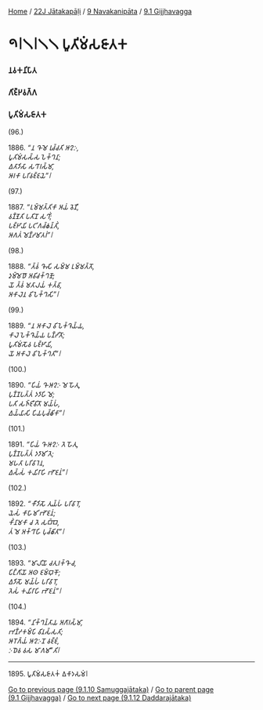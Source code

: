 
[Home](/) / [22J Jātakapāḷi](/tipitaka/22J.md) / [9 Navakanipāta](/tipitaka/22J/9.md) / [9.1 Gijjhavagga](/tipitaka/22J/9/9.1.md)

# 𑁯𑁇𑁧𑁇𑁧𑁧 𑀧𑀽𑀢𑀺𑀫𑀁𑀲𑀚𑀸𑀢𑀓

### 𑀦𑀯𑀓𑀦𑀺𑀧𑀸𑀢

### 𑀕𑀺𑀚𑁆𑀛𑀯𑀕𑁆𑀕

### 𑀧𑀽𑀢𑀺𑀫𑀁𑀲𑀚𑀸𑀢𑀓

(96.)

1886\. _“𑀦 𑀔𑁄 𑀫𑁂 𑀭𑀼𑀘𑁆𑀘𑀢𑀺 𑀆𑀍𑀇,_  
_𑀧𑀽𑀢𑀺𑀫𑀁𑀲𑀲𑁆𑀲 𑀧𑁂𑀓𑁆𑀔𑀦𑀸;_  
_𑀏𑀢𑀸𑀤𑀺𑀲𑀸 𑀲𑀔𑀸𑀭𑀲𑁆𑀫𑀸,_  
_𑀆𑀭𑀓𑀸 𑀧𑀭𑀺𑀯𑀚𑁆𑀚𑀬𑁂”𑁇_  


(97.)

1887\. _“𑀉𑀫𑁆𑀫𑀢𑁆𑀢𑀺𑀓𑀸 𑀅𑀬𑀁 𑀯𑁂𑀡𑀻,_  
_𑀯𑀡𑁆𑀡𑁂𑀢𑀺 𑀧𑀢𑀺𑀦𑁄 𑀲𑀔𑀺𑀁;_  
_𑀧𑀚𑁆𑀛𑀸𑀬𑀺 𑀧𑀝𑀺𑀕𑀘𑁆𑀙𑀦𑁆𑀢𑀺𑀁,_  
_𑀆𑀕𑀢𑀁 𑀫𑁂𑀡𑁆𑀟𑀫𑀸𑀢𑀭𑀁”𑁇_  


(98.)

1888\. _“𑀢𑁆𑀯𑀁 𑀔𑁄𑀲𑀺 𑀲𑀫𑁆𑀫 𑀉𑀫𑁆𑀫𑀢𑁆𑀢𑁄,_  
_𑀤𑀼𑀫𑁆𑀫𑁂𑀥𑁄 𑀅𑀯𑀺𑀘𑀓𑁆𑀔𑀡𑁄;_  
_𑀬𑁄 𑀢𑁆𑀯𑀁 𑀫𑀢𑀸𑀮𑀬𑀁 𑀓𑀢𑁆𑀯𑀸,_  
_𑀅𑀓𑀸𑀮𑁂𑀦 𑀯𑀺𑀧𑁂𑀓𑁆𑀔𑀲𑀺”𑁇_  


(99.)

1889\. _“𑀦 𑀅𑀓𑀸𑀮𑁂 𑀯𑀺𑀧𑁂𑀓𑁆𑀔𑁂𑀬𑁆𑀬,_  
_𑀓𑀸𑀮𑁂 𑀧𑁂𑀓𑁆𑀔𑁂𑀬𑁆𑀬 𑀧𑀡𑁆𑀟𑀺𑀢𑁄;_  
_𑀧𑀽𑀢𑀺𑀫𑀁𑀲𑁄𑀯 𑀧𑀚𑁆𑀛𑀸𑀬𑀺,_  
_𑀬𑁄 𑀅𑀓𑀸𑀮𑁂 𑀯𑀺𑀧𑁂𑀓𑁆𑀔𑀢𑀺”𑁇_  


(100.)

1890\. _“𑀧𑀺𑀬𑀁 𑀔𑁄 𑀆𑀍𑀇 𑀫𑁂 𑀳𑁄𑀢𑀼,_  
_𑀧𑀼𑀡𑁆𑀡𑀧𑀢𑁆𑀢𑀁 𑀤𑀤𑀸𑀳𑀺 𑀫𑁂;_  
_𑀧𑀢𑀺 𑀲𑀜𑁆𑀚𑀻𑀯𑀺𑀢𑁄 𑀫𑀬𑁆𑀳𑀁,_  
_𑀏𑀬𑁆𑀬𑀸𑀲𑀺 𑀧𑀺𑀬𑀧𑀼𑀘𑁆𑀙𑀺𑀓𑀸”𑁇_  


(101.)

1891\. _“𑀧𑀺𑀬𑀁 𑀔𑁄 𑀆𑀍𑀇 𑀢𑁂 𑀳𑁄𑀢𑀼,_  
_𑀧𑀼𑀡𑁆𑀡𑀧𑀢𑁆𑀢𑀁 𑀤𑀤𑀸𑀫𑀺 𑀢𑁂;_  
_𑀫𑀳𑀢𑀸 𑀧𑀭𑀺𑀯𑀸𑀭𑁂𑀦,_  
_𑀏𑀲𑁆𑀲𑀁 𑀓𑀬𑀺𑀭𑀸𑀳𑀺 𑀪𑁄𑀚𑀦𑀁”𑁇_  


(102.)

1892\. _“𑀓𑀻𑀤𑀺𑀲𑁄 𑀢𑀼𑀬𑁆𑀳𑀁 𑀧𑀭𑀺𑀯𑀸𑀭𑁄,_  
_𑀬𑁂𑀲𑀁 𑀓𑀸𑀳𑀸𑀫𑀺 𑀪𑁄𑀚𑀦𑀁;_  
_𑀓𑀺𑀁𑀦𑀸𑀫𑀓𑀸 𑀘 𑀢𑁂 𑀲𑀩𑁆𑀩𑁂,_  
_𑀢𑀁 𑀫𑁂 𑀅𑀓𑁆𑀔𑀸𑀳𑀺 𑀧𑀼𑀘𑁆𑀙𑀺𑀢𑀸”𑁇_  


(103.)

1893\. _“𑀫𑀸𑀮𑀺𑀬𑁄 𑀘𑀢𑀼𑀭𑀓𑁆𑀔𑁄 𑀘,_  
_𑀧𑀺𑀗𑁆𑀕𑀺𑀬𑁄 𑀅𑀣 𑀚𑀫𑁆𑀩𑀼𑀓𑁄;_  
_𑀏𑀤𑀺𑀲𑁄 𑀫𑀬𑁆𑀳𑀁 𑀧𑀭𑀺𑀯𑀸𑀭𑁄,_  
_𑀢𑁂𑀲𑀁 𑀓𑀬𑀺𑀭𑀸𑀳𑀺 𑀪𑁄𑀚𑀦𑀁”𑁇_  


(104.)

1894\. _“𑀦𑀺𑀓𑁆𑀔𑀦𑁆𑀢𑀸𑀬 𑀅𑀕𑀸𑀭𑀲𑁆𑀫𑀸,_  
_𑀪𑀡𑁆𑀟𑀓𑀫𑁆𑀧𑀺 𑀯𑀺𑀦𑀲𑁆𑀲𑀢𑀺;_  
_𑀆𑀭𑁄𑀕𑁆𑀬𑀁 𑀆𑀍𑀇𑀦𑁄 𑀯𑀚𑁆𑀚𑀁,_  
_𑀇𑀥𑁂𑀯 𑀯𑀲 𑀫𑀸𑀕𑀫𑀸”𑀢𑀺𑁇_  


---

1895\. 𑀧𑀽𑀢𑀺𑀫𑀁𑀲𑀚𑀸𑀢𑀓𑀁 𑀏𑀓𑀸𑀤𑀲𑀫𑀁𑁇



[Go to previous page (9.1.10 Samuggajātaka)](/tipitaka/22J/9/9.1/9.1.10.md) / [Go to parent page (9.1 Gijjhavagga)](/tipitaka/22J/9/9.1.md) / [Go to next page (9.1.12 Daddarajātaka)](/tipitaka/22J/9/9.1/9.1.12.md)


